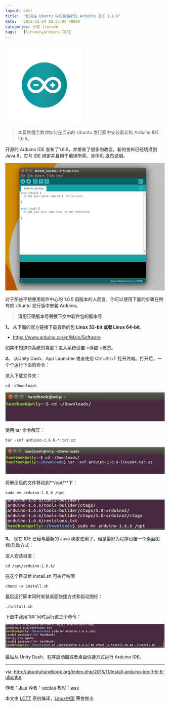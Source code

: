 ```yaml
---
layout: post
title:	"如何在 Ubuntu 中安装最新的 Arduino IDE 1.6.6"
date:	2015-12-24 10:35:00 +0800 
categories:	分享 linuxcn 
tags:	[linuxcn,Arduino IDE]
---
```



![Install latest Arduino in Ubuntu](/Asserts/Images/album/201512/23/083703fk8c02ujz74rqq30.png)



> 
> 本篇教程会教你如何在当前的 Ubuntu 发行版中安装最新的 Arduino IDE 1.6.6。
> 
> 
> 


开源的 Arduino IDE 发布了1.6.6，并带来了很多的改变。新的发布已经切换到 Java 8，它与 IDE 绑定并且用于编译所需。具体见 [发布说明](https://www.arduino.cc/en/Main/ReleaseNotes)。


![Arduino 1.6.6 in Ubuntu 15.10](/Asserts/Images/album/201512/23/083704utct2u3ljn7g29hx.jpg)


对于那些不想使用软件中心的 1.0.5 旧版本的人而言，你可以使用下面的步骤在所有的 Ubuntu 发行版中安装 Arduino。



> 
> **请用正确版本号替换下文中软件包的版本号**
> 
> 
> 


**1、** 从下面的官方链接下载最新的包 **Linux 32-bit 或者 Linux 64-bit**。


* <https://www.arduino.cc/en/Main/Software>


如果不知道你系统的类型？进入系统设置->详细->概览。


**2、** 从Unity Dash、App Launcher 或者使用 Ctrl+Alt+T 打开终端。打开后，一个个运行下面的命令：


进入下载文件夹：



```
cd ~/Downloads

```

![navigate-downloads](/Asserts/Images/album/201512/23/083704bxw6fxl2ff22d68k.jpg)


使用 tar 命令解压：



```
tar -xvf arduino-1.6.6-*.tar.xz

```

![extract-archive](/Asserts/Images/album/201512/23/083704hxo781oay7ytztyz.jpg)


将解压后的文件移动到**/opt/**下：



```
sudo mv arduino-1.6.6 /opt

```

![move-opt](/Asserts/Images/album/201512/23/083705hypxpj1tjwzbj18b.jpg)


**3、** 现在 IDE 已经与最新的 Java 绑定使用了。但是最好为程序设置一个桌面图标/启动方式：


进入安装目录：



```
cd /opt/arduino-1.6.6/

```

在这个目录给 install.sh 可执行权限



```
chmod +x install.sh

```

最后运行脚本同时安装桌面快捷方式和启动图标：



```
./install.sh

```

下图中我用“&&”同时运行这三个命令：


![install-desktop-icon](/Asserts/Images/album/201512/23/083705xzi00mb5nxh087pk.jpg)


最后从 Unity Dash、程序启动器或者桌面快捷方式运行 Arduino IDE。




---


via: <http://ubuntuhandbook.org/index.php/2015/11/install-arduino-ide-1-6-6-ubuntu/>


作者：[Ji m](http://ubuntuhandbook.org/index.php/about/) 译者：[geekpi](https://github.com/geekpi) 校对：[wxy](https://github.com/wxy)


本文由 [LCTT](https://github.com/LCTT/TranslateProject) 原创编译，[Linux中国](https://linux.cn/) 荣誉推出

